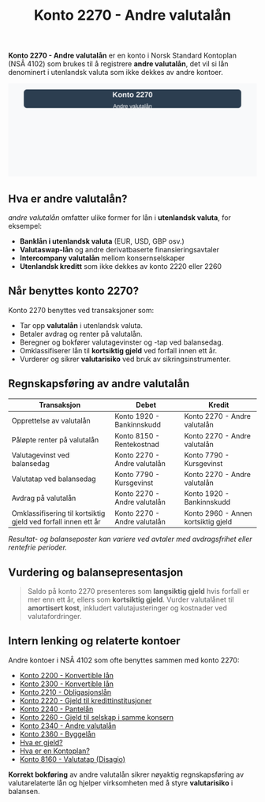﻿---
title: "Konto 2270 - Andre valutalån"
seoTitle: "2270-andre-valutalan"
description: '**Konto 2270 - Andre valutalån** er en konto i Norsk Standard Kontoplan (NSÂ 4102) som brukes til å registrere **andre valutalån**, det vil si lån denominer...'
---

**Konto 2270 - Andre valutalån** er en konto i Norsk Standard Kontoplan (NSÂ 4102) som brukes til å registrere **andre valutalån**, det vil si lån denominert i utenlandsk valuta som ikke dekkes av andre kontoer.

![Illustrasjon av konto 2270 Andre valutalån](2270-andre-valutalan-image.svg)

## Hva er andre valutalån?

*andre valutalån* omfatter ulike former for lån i **utenlandsk valuta**, for eksempel:
* **Banklån i utenlandsk valuta** (EUR, USD, GBP osv.)
* **Valutaswap-lån** og andre derivatbaserte finansieringsavtaler
* **Intercompany valutalån** mellom konsernselskaper
* **Utenlandsk kreditt** som ikke dekkes av konto 2220 eller 2260

## Når benyttes konto 2270?

Konto 2270 benyttes ved transaksjoner som:

* Tar opp **valutalån** i utenlandsk valuta.
* Betaler avdrag og renter på valutalån.
* Beregner og bokfører valutagevinster og -tap ved balansedag.
* Omklassifiserer lån til **kortsiktig gjeld** ved forfall innen ett år.
* Vurderer og sikrer **valutarisiko** ved bruk av sikringsinstrumenter.

## Regnskapsføring av andre valutalån

| Transaksjon                                                    | Debet                          | Kredit                            |
|----------------------------------------------------------------|--------------------------------|-----------------------------------|
| Opprettelse av valutalån                                       | Konto 1920 - Bankinnskudd      | Konto 2270 - Andre valutalån      |
| Påløpte renter på valutalån                                     | Konto 8150 - Rentekostnad      | Konto 2270 - Andre valutalån      |
| Valutagevinst ved balansedag                                    | Konto 2270 - Andre valutalån   | Konto 7790 - Kursgevinst          |
| Valutatap ved balansedag                                        | Konto 7790 - Kursgevinst       | Konto 2270 - Andre valutalån      |
| Avdrag på valutalån                                            | Konto 2270 - Andre valutalån   | Konto 1920 - Bankinnskudd         |
| Omklassifisering til kortsiktig gjeld ved forfall innen ett år | Konto 2270 - Andre valutalån   | Konto 2960 - Annen kortsiktig gjeld |

_*Resultat- og balanseposter kan variere ved avtaler med avdragsfrihet eller rentefrie perioder.*_

## Vurdering og balansepresentasjon

> Saldo på konto 2270 presenteres som **langsiktig gjeld** hvis forfall er mer enn ett år, ellers som **kortsiktig gjeld**. Vurder valutalånet til **amortisert kost**, inkludert valutajusteringer og kostnader ved valutafordringer.

## Intern lenking og relaterte kontoer

Andre kontoer i NSÂ 4102 som ofte benyttes sammen med konto 2270:

* [Konto 2200 - Konvertible lån](/blogs/kontoplan/2200-konvertible-lan "Konto 2200 - Konvertible lån i Norsk Standard Kontoplan")
* [Konto 2300 - Konvertible lån](/blogs/kontoplan/2300-konvertible-lan "Konto 2300 - Konvertible lån i Norsk Standard Kontoplan")
* [Konto 2210 - Obligasjonslån](/blogs/kontoplan/2210-obligasjonslan "Konto 2210 - Obligasjonslån i Norsk Standard Kontoplan")
* [Konto 2220 - Gjeld til kredittinstitusjoner](/blogs/kontoplan/2220-gjeld-til-kredittinstitusjoner "Konto 2220 - Gjeld til kredittinstitusjoner i Norsk Standard Kontoplan")
* [Konto 2240 - Pantelån](/blogs/kontoplan/2240-pantelan "Konto 2240 - Pantelån i Norsk Standard Kontoplan")
* [Konto 2260 - Gjeld til selskap i samme konsern](/blogs/kontoplan/2260-gjeld-til-selskap-i-samme-konsern "Konto 2260 - Gjeld til selskap i samme konsern i Norsk Standard Kontoplan")
* [Konto 2340 - Andre valutalån](/blogs/kontoplan/2340-andre-valutalan "Konto 2340 - Andre valutalån i Norsk Standard Kontoplan")
* [Konto 2360 - Byggelån](/blogs/kontoplan/2360-byggelan "Konto 2360 - Byggelån i Norsk Standard Kontoplan")
* [Hva er gjeld?](/blogs/regnskap/hva-er-gjeld "Hva er Gjeld i Regnskap? Komplett Guide til Forpliktelser og Gjeldstyper")
* [Hva er en Kontoplan?](/blogs/regnskap/hva-er-kontoplan "Hva er en Kontoplan? Komplett Guide til Kontoplaner i Norsk Regnskap")
* [Konto 8160 - Valutatap (Disagio)](/blogs/kontoplan/8160-valutatap-disagio "Konto 8160 - Valutatap (Disagio)")

**Korrekt bokføring** av andre valutalån sikrer nøyaktig regnskapsføring av valutarelaterte lån og hjelper virksomheten med å styre **valutarisiko** i balansen.






